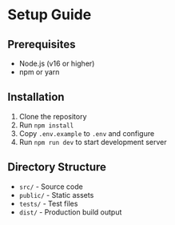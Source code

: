 # Setup Guide

## Prerequisites
- Node.js (v16 or higher)
- npm or yarn

## Installation
1. Clone the repository
2. Run `npm install`
3. Copy `.env.example` to `.env` and configure
4. Run `npm run dev` to start development server

## Directory Structure
- `src/` - Source code
- `public/` - Static assets
- `tests/` - Test files
- `dist/` - Production build output
